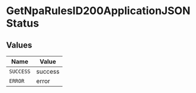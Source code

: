 # GetNpaRulesID200ApplicationJSONStatus


## Values

| Name      | Value     |
| --------- | --------- |
| `SUCCESS` | success   |
| `ERROR`   | error     |